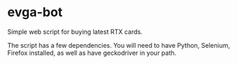 # evga-bot
Simple web script for buying latest RTX cards.

The script has a few dependencies. You will need to have Python, Selenium, Firefox installed, as well as have geckodriver in your path.
